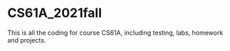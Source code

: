 # CS61A_2021fall
This is all the coding for course CS61A, including testing, labs, homework and projects.